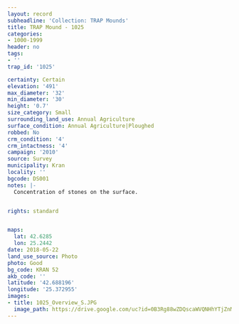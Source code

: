 ```yaml
---
layout: record
subheadline: 'Collection: TRAP Mounds'
title: TRAP Mound - 1025
categories:
- 1000-1999
header: no
tags:
- ''
trap_id: '1025'

certainty: Certain
elevation: '491'
max_diameter: '32'
min_diameter: '30'
height: '0.7'
size_category: Small
surrounding_land_use: Annual Agriculture
surface_condition: Annual Agriculture|Ploughed
robbed: No
crm_condition: '4'
crm_intactness: '4'
campaign: '2010'
source: Survey
municipality: Kran
locality: ''
bgcode: DS001
notes: |-
  Concentration of stones on the surface.


rights: standard


maps:
  lat: 42.6285
  lon: 25.2442
date: 2018-05-22
land_use_source: Photo
photo: Good
bg_code: KRAN 52
akb_code: ''
latitude: '42.688196'
longitude: '25.372955'
images:
- title: 1025_Overview_S.JPG
  image_path: https://drive.google.com/uc?id=0B3Rg88wZDQscaWVQNHhYTjZnMlE
---
```

